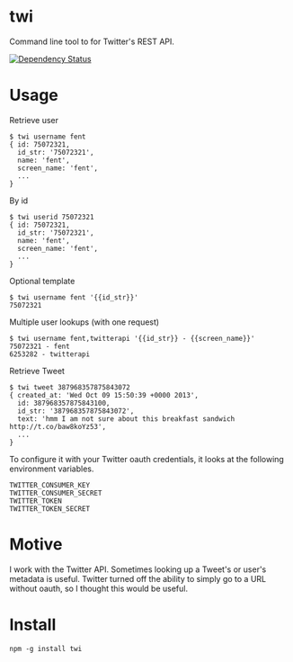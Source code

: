 # twi

Command line tool to for Twitter's REST API.

[![Dependency Status](https://david-dm.org/fent/twi.svg)](https://david-dm.org/fent/twi)

# Usage

Retrieve user

    $ twi username fent
    { id: 75072321,
      id_str: '75072321',
      name: 'fent',
      screen_name: 'fent',
      ...
    }

By id

    $ twi userid 75072321
    { id: 75072321,
      id_str: '75072321',
      name: 'fent',
      screen_name: 'fent',
      ...
    }

Optional template

    $ twi username fent '{{id_str}}'
    75072321

Multiple user lookups (with one request)

    $ twi username fent,twitterapi '{{id_str}} - {{screen_name}}'
    75072321 - fent
    6253282 - twitterapi

Retrieve Tweet

    $ twi tweet 387968357875843072
    { created_at: 'Wed Oct 09 15:50:39 +0000 2013',
      id: 387968357875843100,
      id_str: '387968357875843072',
      text: 'hmm I am not sure about this breakfast sandwich http://t.co/baw8koYz53',
      ...
    }


To configure it with your Twitter oauth credentials, it looks at the following environment variables.

    TWITTER_CONSUMER_KEY
    TWITTER_CONSUMER_SECRET
    TWITTER_TOKEN
    TWITTER_TOKEN_SECRET

# Motive

I work with the Twitter API. Sometimes looking up a Tweet's or user's metadata is useful. Twitter turned off the ability to simply go to a URL without oauth, so I thought this would be useful. 


# Install

    npm -g install twi

